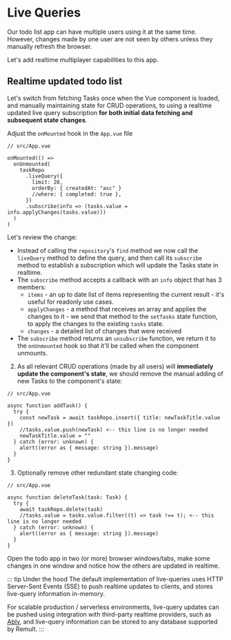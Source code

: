 # Live Queries

Our todo list app can have multiple users using it at the same time. However, changes made by one user are not seen by others unless they manually refresh the browser.

Let's add realtime multiplayer capabilities to this app.

## Realtime updated todo list

Let's switch from fetching Tasks once when the Vue component is loaded, and manually maintaining state for CRUD operations, to using a realtime updated live query subscription **for both initial data fetching and subsequent state changes**.

Adjust the `onMounted` hook in the `App.vue` file

```ts{4,6,11}
// src/App.vue

onMounted(() =>
  onUnmounted(
    taskRepo
      .liveQuery({
        limit: 20,
        orderBy: { createdAt: "asc" }
        //where: { completed: true },
      })
      .subscribe(info => (tasks.value = info.applyChanges(tasks.value)))
  )
)
```

Let's review the change:

- Instead of calling the `repository`'s `find` method we now call the `liveQuery` method to define the query, and then call its `subscribe` method to establish a subscription which will update the Tasks state in realtime.
- The `subscribe` method accepts a callback with an `info` object that has 3 members:
  - `items` - an up to date list of items representing the current result - it's useful for readonly use cases.
  - `applyChanges` - a method that receives an array and applies the changes to it - we send that method to the `setTasks` state function, to apply the changes to the existing `tasks` state.
  - `changes` - a detailed list of changes that were received
- The `subscribe` method returns an `unsubscribe` function, we return it to the `onUnmounted` hook so that it'll be called when the component unmounts.

2. As all relevant CRUD operations (made by all users) will **immediately update the component's state**, we should remove the manual adding of new Tasks to the component's state:

```ts{6}
// src/App.vue

async function addTask() {
  try {
    const newTask = await taskRepo.insert({ title: newTaskTitle.value })
    //tasks.value.push(newTask) <-- this line is no longer needed
    newTaskTitle.value = ""
  } catch (error: unknown) {
    alert((error as { message: string }).message)
  }
}
```

3. Optionally remove other redundant state changing code:

```ts{6}
// src/App.vue

async function deleteTask(task: Task) {
  try {
    await taskRepo.delete(task)
    //tasks.value = tasks.value.filter((t) => task !== t); <-- this line is no longer needed
  } catch (error: unknown) {
    alert((error as { message: string }).message)
  }
}
```

Open the todo app in two (or more) browser windows/tabs, make some changes in one window and notice how the others are updated in realtime.

::: tip Under the hood
The default implementation of live-queries uses HTTP Server-Sent Events (SSE) to push realtime updates to clients, and stores live-query information in-memory.

For scalable production / serverless environments, live-query updates can be pushed using integration with third-party realtime providers, such as [Ably](https://ably.com/), and live-query information can be stored to any database supported by Remult.
:::
